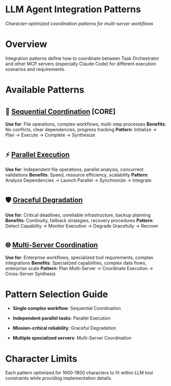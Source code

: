 

# LLM Agent Integration Patterns

*Character-optimized coordination patterns for multi-server workflows*

#

# Overview

Integration patterns define how to coordinate between Task Orchestrator and other MCP servers (especially Claude Code) for different execution scenarios and requirements.

#

# Available Patterns

#

## 🔄 [Sequential Coordination](sequential-coordination.md) **[CORE]**

**Use for**: File operations, complex workflows, multi-step processes
**Benefits**: No conflicts, clear dependencies, progress tracking
**Pattern**: Initialize → Plan → Execute → Complete → Synthesize

#

## ⚡ [Parallel Execution](parallel-execution.md)

**Use for**: Independent file operations, parallel analysis, concurrent validations
**Benefits**: Speed, resource efficiency, scalability
**Pattern**: Analyze Dependencies → Launch Parallel → Synchronize → Integrate

#

## 🛡️ [Graceful Degradation](graceful-degradation.md)

**Use for**: Critical deadlines, unreliable infrastructure, backup planning
**Benefits**: Continuity, fallback strategies, recovery procedures
**Pattern**: Detect Capability → Monitor Execution → Degrade Gracefully → Recover

#

## 🌐 [Multi-Server Coordination](multi-server-coordination.md)

**Use for**: Enterprise workflows, specialized tool requirements, complex integrations
**Benefits**: Specialized capabilities, complex data flows, enterprise scale
**Pattern**: Plan Multi-Server → Coordinate Execution → Cross-Server Synthesis

#

# Pattern Selection Guide

- **Single complex workflow**: Sequential Coordination

- **Independent parallel tasks**: Parallel Execution  

- **Mission-critical reliability**: Graceful Degradation

- **Multiple specialized servers**: Multi-Server Coordination

#

# Character Limits

Each pattern optimized for 1600-1800 characters to fit within LLM tool constraints while providing implementation details.
